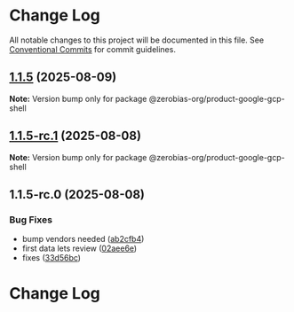 # Change Log

All notable changes to this project will be documented in this file.
See [Conventional Commits](https://conventionalcommits.org) for commit guidelines.

## [1.1.5](https://github.com/zerobias-org/product/compare/@zerobias-org/product-google-gcp-shell@1.1.5-rc.1...@zerobias-org/product-google-gcp-shell@1.1.5) (2025-08-09)

**Note:** Version bump only for package @zerobias-org/product-google-gcp-shell





## [1.1.5-rc.1](https://github.com/zerobias-org/product/compare/@zerobias-org/product-google-gcp-shell@1.1.5-rc.0...@zerobias-org/product-google-gcp-shell@1.1.5-rc.1) (2025-08-08)

**Note:** Version bump only for package @zerobias-org/product-google-gcp-shell





## 1.1.5-rc.0 (2025-08-08)


### Bug Fixes

* bump vendors needed ([ab2cfb4](https://github.com/zerobias-org/product/commit/ab2cfb4a9cf2e3008e08b068f98011fec096c932))
* first data lets review ([02aee6e](https://github.com/zerobias-org/product/commit/02aee6e8c4f11675de7c63a00f4c8254a67a4dd7))
* fixes ([33d56bc](https://github.com/zerobias-org/product/commit/33d56bcaedf3fa5e3939a33c0fb57eda53539d05))





# Change Log
